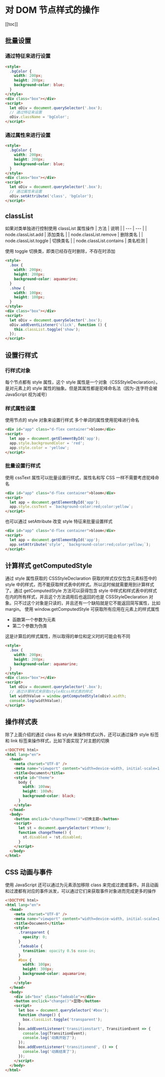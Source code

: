 # 对 DOM 节点样式的操作

[[toc]]

## 批量设置

### 通过特征来进行设置

```html
<style>
  .bgColor {
    width: 200px;
    height: 200px;
    background-color: blue;
  }
</style>
<div class="box"></div>
<script>
  let oDiv = document.querySelector('.box');
  // 通过特征来设置
  oDiv.className = 'bgColor';
</script>
```

### 通过属性来进行设置

```html
<style>
  .bgColor {
    width: 200px;
    height: 200px;
    background-color: blue;
  }
</style>
<div class="box"></div>
<script>
  let oDiv = document.querySelector('.box');
  // 通过属性来设置
  oDiv.setAttribute('class', 'bgColor');
</script>
```

## classList

如果对类单独进行控制使用 classList 属性操作
| 方法 | 说明 |
| --- | --- |
| node.classList.add | 添加类名 |
| node.classList.remove | 删除类名 |
| node.classList.toggle | 切换类名 |
| node.classList.contains | 类名检测 |

使用 toggle 切换类，即类已经存在时删除，不存在时添加

```html
<style>
  .box {
    width: 200px;
    height: 200px;
    background-color: aquamarine;
  }
  .show {
    width: 100px;
    height: 100px;
  }
</style>
<div class="box"></div>
<script>
  let oDiv = document.querySelector('.box');
  oDiv.addEventListener('click', function () {
    this.classList.toggle('show');
  });
</script>
```

## 设置行样式

### 行样式对象

每个节点都有 style 属性，这个 style 属性是一个对象（CSSStyleDeclaration）。是对元素上的 style 属性的抽象。但是其属性都是驼峰命名法（因为-连字符会被 JavaScript 视为减号）

### 样式属性设置

使用节点的 style 对象来设置行样式
多个单词的属性使用驼峰进行命名

```html
<div id="app" class="d-flex container">bloom</div>
<script>
  let app = document.getElementById('app');
  app.style.backgroundColor = 'red';
  app.style.color = 'yellow';
</script>
```

### 批量设置行样式

使用 cssText 属性可以批量设置行样式，属性名和写 CSS 一样不需要考虑驼峰命名

```html
<div id="app" class="d-flex container">bloom</div>
<script>
  let app = document.getElementById('app');
  app.style.cssText = `background-color:red;color:yellow`;
</script>
```

也可以通过 setAttribute 改变 style 特征来批量设置样式

```html
<div id="app" class="d-flex container">bloom</div>
<script>
  let app = document.getElementById('app');
  app.setAttribute('style', `background-color:red;color:yellow;`);
</script>
```

## 计算样式 getComputedStyle

通过 style 属性获取的 CSSStyleDeclaration 获取的样式仅仅包含元素标签中的 style 中的样式，而不能获取样式表中的样式。所以这时候就需要用到计算样式了。通过 getComputedStyle 方法可以获得包含 style 中样式和样式表中的样式在内的所有样式，并且这个方法调用后也返回的也是 CSSStyleDeclaration 对象。只不过这个对象是只读的，并且还有一个缺陷就是它不能返回简写属性，比如 margin。
使用 window.getComputedStyle 可获取所有应用在元素上的样式属性

- 函数第一个参数为元素
- 第二个参数为伪类

这是计算后的样式属性，所以取得的单位和定义时的可能会有不同

```html
<style>
  .box {
    width: 200px;
    height: 200px;
    background-color: aquamarine;
  }
</style>
<div class="box"></div>
<script>
  let oDiv = document.querySelector('.box');
  // 通过计算样式来获取style和css样式表的样式
  let widthValue = window.getComputedStyle(oDiv).width;
  console.log(widthValue);
</script>
```

## 操作样式表

除了上面介绍的通过 class 和 style 来操作样式以外，还可以通过操作 style 标签和 link 标签来操作样式，比如下面实现了对主题的切换

```html
<!DOCTYPE html>
<html lang="en">
  <head>
    <meta charset="UTF-8" />
    <meta name="viewport" content="width=device-width, initial-scale=1.0" />
    <title>Document</title>
    <style id="theme">
      body {
        width: 100vw;
        height: 100vh;
        background-color: black;
      }
    </style>
  </head>
  <body>
    <button onclick="changeTheme()">切换主题</button>
    <script>
      let st = document.querySelector('#theme');
      function changeTheme() {
        st.disabled = !st.disabled;
      }
    </script>
  </body>
</html>
```

## CSS 动画与事件

使用 JavaScript 还可以通过为元素添加移除 class 来完成过渡或事件。并且动画和过渡都有对应的事件派发，可以通过它们来获取事件对象进而完成更多的操作

```html
<!DOCTYPE html>
<html lang="en">
  <head>
    <meta charset="UTF-8" />
    <meta name="viewport" content="width=device-width, initial-scale=1.0" />
    <title>Document</title>
    <style>
      .transparent {
        opacity: 0;
      }
      .fadeable {
        transition: opacity 0.5s ease-in;
      }
      #box {
        width: 100px;
        height: 300px;
        background-color: aquamarine;
      }
    </style>
  </head>
  <body>
    <div id="box" class="fadeable"></div>
    <button onclick="change()">显隐</button>
    <script>
      let box = document.querySelector('#box');
      function change() {
        box.classList.toggle('transparent');
      }
      box.addEventListener('transitionstart', TransitionEvent => {
        console.log(TransitionEvent);
        console.log('动画开始了');
      });
      box.addEventListener('transitionend', () => {
        console.log('动画结束了');
      });
    </script>
  </body>
</html>
```
